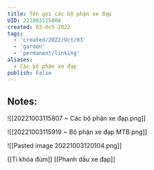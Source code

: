 ```yaml
---
title: Tên gọi các bộ phận xe đạp
UID: 221003115804
created: 03-Oct-2022
tags:
  - 'created/2022/Oct/03'
  - 'garden'
  - 'permanent/linking'
aliases:
  - Các bộ phận xe đạp
publish: False
---
```

## Notes:

![[20221003115807 ~ Các bộ phận xe đạp.png]]

![[20221003115919 ~ Bộ phận xe đạp MTB.png]]

![[Pasted image 20221003120104.png]]

[[Ti khóa đùm]]
[[Phanh dầu xe đạp]]